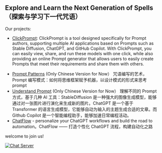 Explore and Learn the Next Generation of Spells（探索与学习下一代咒语）
---
Our projects:

*   [ClickPrompt](https://github.com/prompt-engineering/click-prompt): ClickPrompt is a tool designed specifically for Prompt authors, supporting multiple AI applications based on Prompts such as Stable Diffusion, ChatGPT, and GitHub Copilot. With ClickPrompt, you can easily view, share, and run these models with one click, while also providing an online Prompt generator that allows users to easily create Prompts that meet their requirements and share them with others.
- [Prompt Patterns](https://github.com/prompt-engineering/prompt-patterns) (Only Chinese Version for Now） 咒语编写的艺术，Prompt 编写模式：如何将思维框架赋予机器，以设计模式的形式来思考 prompt 
- [Understand Prompt](https://github.com/prompt-engineering/understand-prompt) (Only Chinese Version for Now） 理解不同的 Prompt 方式，基于几种 AI 工具：StableDiffusion 是一种强大的图像生成模型，能够通过对一张图片进行演化来生成新的图片。ChatGPT 是一个基于 Transformer 的语言生成模型，它能够自动为输入的主题生成合适的文章。而 Github Copilot 是一个智能编程助手，能够加速日常编程活动。 
- [ChatFlow](https://github.com/prompt-engineering/chat-flow) - personalize your ChatGPT workflows and build the road to automation。ChatFlow —— 打造个性化 ChatGPT 流程，构建自动化之路 

welcome to join us!

[![Chat Server](https://img.shields.io/badge/chat-discord-7289da.svg)](https://discord.gg/FSWXq4DmEj)

